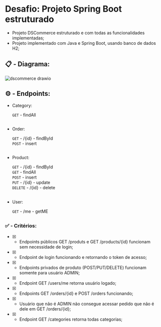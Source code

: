 # Desafio: Projeto Spring Boot estruturado

- Projeto DSCommerce estruturado e com todas as funcionalidades implementadas;
- Projeto implementado com Java e Spring Boot, usando banco de dados H2;

##

## :clipboard: - Diagrama:

![dscommerce drawio](https://github.com/carloshenriquefs/dscommerce-java/assets/54969405/244d212b-dcba-4d19-9442-431cb4994b21)

##

## :gear: - Endpoints:

* Category:

    ```GET``` - findAll <br /> 

##

* Order:

    ```GET``` - /{id} - findById <br />
    ```POST``` - insert <br />

##

* Product:

    ```GET``` - /{id} - findById <br />
    ```GET``` - findAll <br /> 
    ```POST``` - insert <br />
    ```PUT``` - /{id} - update <br />
    ```DELETE``` - /{id} - delete <br />

##

* User: 

    ```GET``` - /me - getME

##

### :white_check_mark: - Critérios:

- [x] - Endpoints públicos GET /produts e GET /products/{id} funcionam sem necessidade de login;
- [x] - Endpoint de login funcionando e retornando o token de acesso;
- [x] - Endpoints privados de produto (POST/PUT/DELETE) funcionam somente para usuário ADMIN;
- [x] - Endpoint GET /users/me retorna usuário logado;
- [x] - Endpoints GET /orders/{id} e POST /orders funcionando;
- [x] - Usuário que não é ADMIN não consegue acessar pedido que não é dele em GET /orders/{id};
- [x] - Endpoint GET /categories retorna todas categorias;




